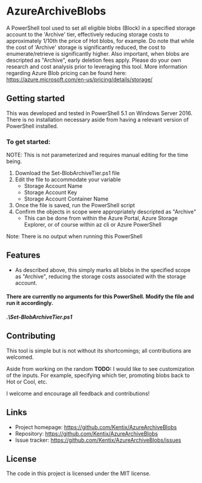 # AzureArchiveBlobs

A PowerShell tool used to set all eligible blobs (Block) in a specified storage account to the 'Archive' tier, effectively reducing storage costs to approximately 1/10th the price of Hot blobs, for example. Do note that while the cost of 'Archive' storage is significantly reduced, the cost to enumerate/retrieve is significantly higher. Also important, when blobs are descripted as "Archive", early deletion fees apply. Please do your own research and cost analysis prior to leveraging this tool. More information regarding Azure Blob pricing can be found here: https://azure.microsoft.com/en-us/pricing/details/storage/

## Getting started

This was developed and tested in PowerShell 5.1 on Windows Server 2016. There is no installation necessary aside from having a relevant version of PowerShell installed.

### To get started:

NOTE: This is not parameterized and requires manual editing for the time being.

1. Download the Set-BlobArchiveTier.ps1 file
2. Edit the file to accommodate your variable
   * Storage Account Name
   * Storage Account Key
   * Storage Account Container Name
3. Once the file is saved, run the PowerShell script
4. Confirm the objects in scope were appropriately descripted as "Archive"
   * This can be done from within the Azure Portal, Azure Storage Explorer, or of course within az cli or Azure PowerShell

Note: There is no output when running this PowerShell

## Features

* As described above, this simply marks all blobs in the specified scope as "Archive", reducing the storage costs associated with the storage account.

#### There are currently no arguments for this PowerShell. Modify the file and run it accordingly.
#####   .\Set-BlobArchiveTier.ps1

## Contributing

This tool is simple but is not without its shortcomings; all contributions are welcomed.

Aside from working on the random **TODO:** I would like to see customization of the inputs. For example, specifying which tier, promoting blobs back to Hot or Cool, etc.

I welcome and encourage all feedback and contributions!


## Links

- Project homepage: https://github.com/Kentix/AzureArchiveBlobs
- Repository: https://github.com/Kentix/AzureArchiveBlobs
- Issue tracker: https://github.com/Kentix/AzureArchiveBlobs/issues

## License

The code in this project is licensed under the MIT license.